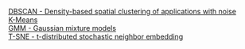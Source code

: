 [DBSCAN - Density-based spatial clustering of applications with noise](https://nbviewer.jupyter.org/github/dvircohen0/Machine-Learning-Algorithms-From-Scratch/blob/main/clustering/DBscan.ipynb) \
[K-Means](https://github.com/dvircohen0/Machine-Learning-Algorithms-From-Scratch/blob/main/clustering/kmeans.ipynb) \
[GMM - Gaussian mixture models](https://nbviewer.jupyter.org/github/dvircohen0/Machine-Learning-Algorithms-From-Scratch/blob/main/clustering/GMM.ipynb) \
[T-SNE - t-distributed stochastic neighbor embedding](https://nbviewer.jupyter.org/github/dvircohen0/Machine-Learning-Algorithms-From-Scratch/blob/main/clustering/Tsne.ipynb) 

